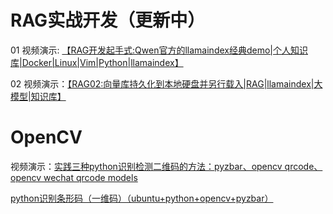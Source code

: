 # RAG实战开发（更新中）

01 视频演示: [【RAG开发起手式:Qwen官方的llamaindex经典demo|个人知识库|Docker|Linux|Vim|Python|llamaindex】 ](https://www.bilibili.com/video/BV1cDRPYoEBy/?share_source=copy_web&vd_source=4e12e67e082ab861e2748242d703c5b8)

02  视频演示：[【RAG02:向量库持久化到本地硬盘并另行载入|RAG|llamaindex|大模型|知识库】](https://www.bilibili.com/video/BV1bo9kYVEUW/?share_source=copy_web&vd_source=4e12e67e082ab861e2748242d703c5b8)

# OpenCV 

视频演示：[实践三种python识别检测二维码的方法：pyzbar、opencv qrcode、opencv wechat qrcode models](https://www.bilibili.com/video/BV1az4y1n7r8/?share_source=copy_web&vd_source=4e12e67e082ab861e2748242d703c5b8)

[python识别条形码（一维码）（ubuntu+python+opencv+pyzbar）](https://www.bilibili.com/video/BV1tP9iYsEQu/?share_source=copy_web&vd_source=4e12e67e082ab861e2748242d703c5b8)